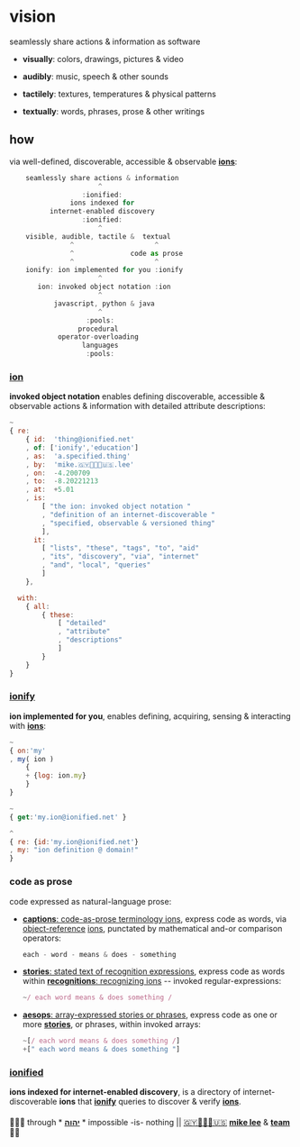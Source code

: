 
# vision

seamlessly share actions & information as software

+ **visually**: colors, drawings, pictures & video

+ **audibly**: music, speech & other sounds

+ **tactilely**: textures, temperatures & physical patterns

+ **textually**: words, phrases, prose & other writings

## how

via well-defined, discoverable, accessible & observable
[**ions**](#ion):

```js
    seamlessly share actions & information
                      ^
                  :ionified:
               ions indexed for
          internet-enabled discovery
                  :ionified:
                      ^
    visible, audible, tactile &  textual
               ^                    ^
               ^              code as prose
               ^                    ^
    ionify: ion implemented for you :ionify
                      ^
       ion: invoked object notation :ion
                      ^
           javascript, python & java
                      ^
                   :pools:
                 procedural
            operator-overloading
                  languages
                   :pools:
```

### [ion](ions/ion.md#ion)

**invoked object notation** enables defining discoverable, accessible &
observable actions & information with detailed attribute descriptions:

```javascript
~
{ re:
    { id:  'thing@ionified.net'
    , of: ['ionify','education']
    , as:  'a.specified.thing'
    , by:  'mike.🇬🇾👨🏾‍💻🇺🇸.lee'
    , on:  -4.200709
    , to:  -8.20221213
    , at:  +5.01
    , is:
        [ "the ion: invoked object notation "
        , "definition of an internet-discoverable "
        , "specified, observable & versioned thing"
        ],
      it:
        [ "lists", "these", "tags", "to", "aid"
        , "its", "discovery", "via", "internet"
        , "and", "local", "queries"
        ]
    },

  with:
    { all:
        { these:
            [ "detailed"
            , "attribute"
            , "descriptions"
            ]
        }
    }
}
```

### [ionify](https://about.ionify.net/)

**ion implemented for you**, enables defining, acquiring, sensing & interacting with
[**ions**](#ion):

```javascript
~
{ on:'my'
, my( ion )
    {
    + {log: ion.my}
    }
}

~
{ get:'my.ion@ionified.net' }

^
{ re: {id:'my.ion@ionified.net'}
, my: "ion definition @ domain!"
}
```

### code as prose

  code expressed as natural-language prose:

+ [**captions**: code-as-prose terminology ions](https://github.com/ionify/ionify/blob/public/README.md#code-as-prose),
  express code as words, via
  [object-reference](LINGO.md#orion) [ions](#ion),
  punctated by mathematical and-or comparison operators:

  ```javascript
  each - word - means & does - something
  ```

+ [**stories**: stated text of recognition expressions](ions/stories.md#stories),
  express code as words within
  [**recognitions**: recognizing ions](ions/stories.md#stories) --
  invoked regular-expressions:

  ```javascript
  ~/ each word means & does something /
  ```

+ [**aesops**: array-expressed stories or phrases](ions/aesop.md#aesop),
  express code as one or more [**stories**](ions/stories.md#stories),
  or phrases, within invoked arrays:

  ```javascript
  ~[/ each word means & does something /]
  +[" each word means & does something "]
  ```

### [ionified](https://ionified.net/)

**ions indexed for internet-enabled discovery**, is a directory of
internet-discoverable **ions** that [**ionify**](#ionify) queries to discover & verify
[**ions**](#ion).

####

🙇🏾‍♂️ through * [**יהוה**](LICENSE.txt#L1) * impossible -is- nothing ||
[🇬🇾👨🏾‍💻🇺🇸](https://en.wikipedia.org/wiki/Guyana)
[**mike lee**](https://github.com/iskitz) &
[**team**](https://team.ionify.net/)
🤲🏾
